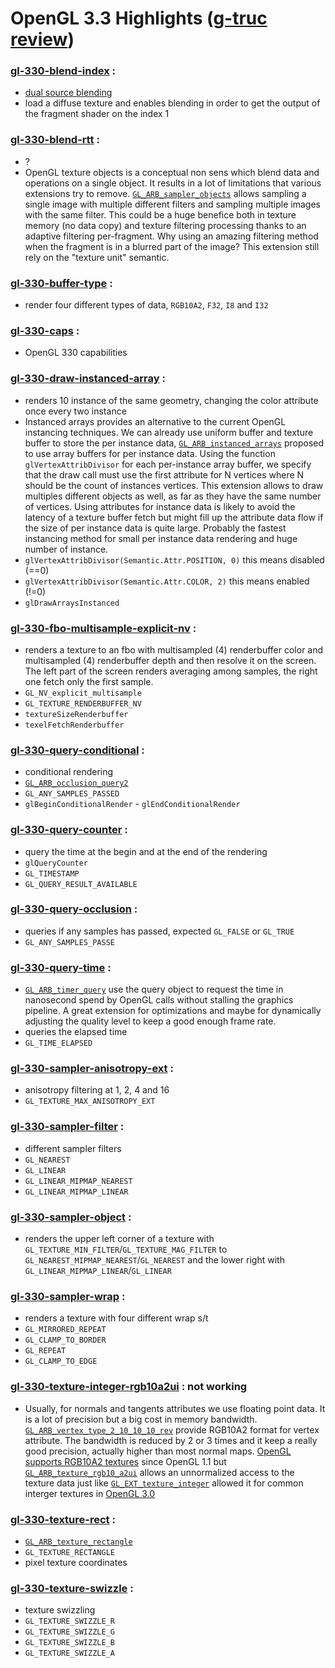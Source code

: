 # OpenGL 3.3 Highlights ([g-truc review](http://www.g-truc.net/doc/OpenGL%203.3%20review.pdf))

### [gl-330-blend-index](https://github.com/elect86/jogl-samples/blob/master/jogl-samples/src/tests/gl_330/Gl_330_blend_index.java) :

* [dual source blending](https://www.opengl.org/wiki/Blending#Dual_Source_Blending)
* load a diffuse texture and enables blending in order to get the output of the fragment shader on the index 1

### [gl-330-blend-rtt](https://github.com/elect86/jogl-samples/blob/master/jogl-samples/src/tests/gl_330/Gl_330_blend_rtt.java) :

* ?
* OpenGL texture objects is a conceptual non sens which blend data and operations on a single object. It 
results in a lot of limitations that various extensions try to remove. [`GL_ARB_sampler_objects`](https://www.opengl.org/registry/specs/ARB/sampler_objects.txt) 
allows sampling a single image with multiple different filters and sampling multiple images with the same 
filter. This could be a huge benefice both in texture memory (no data copy) and texture filtering processing 
thanks to an adaptive filtering per-fragment. Why using an amazing filtering method when the fragment is in 
a blurred part of the image? This extension still rely on the "texture unit" semantic.

### [gl-330-buffer-type](https://github.com/elect86/jogl-samples/blob/master/jogl-samples/src/tests/gl_330/Gl_330_buffer_type.java) :

* render four different types of data, `RGB10A2`, `F32`, `I8` and `I32`

### [gl-330-caps](https://github.com/elect86/jogl-samples/blob/master/jogl-samples/src/tests/gl_330/Gl_330_caps.java) :

* OpenGL 330 capabilities

### [gl-330-draw-instanced-array](https://github.com/elect86/jogl-samples/blob/master/jogl-samples/src/tests/gl_330/Gl_330_draw_instanced_array.java) :

* renders 10 instance of the same geometry, changing the color attribute once every two instance
*  Instanced arrays provides an alternative to the current OpenGL instancing techniques. We can already use 
uniform buffer and texture buffer to store the per instance data, [`GL_ARB_instanced_arrays`](https://www.opengl.org/registry/specs/ARB/instanced_arrays.txt) 
proposed to use array buffers for per instance data. Using the function `glVertexAttribDivisor` for each 
per-instance array buffer, we specify that the draw call must use the first attribute for N vertices where N 
should be the count of instances vertices. This extension allows to draw multiples different objects as well, 
as far as they have the same number of vertices. Using attributes for instance data is likely to avoid the 
latency of a texture buffer fetch but might fill up the attribute data flow if the size of per instance data 
is quite large. Probably the fastest instancing method for small per instance data rendering and huge number 
of instance.
* `glVertexAttribDivisor(Semantic.Attr.POSITION, 0)` this means disabled (==0)
* `glVertexAttribDivisor(Semantic.Attr.COLOR, 2)` this means enabled (!=0)
* `glDrawArraysInstanced`

### [gl-330-fbo-multisample-explicit-nv](https://github.com/elect86/jogl-samples/blob/master/jogl-samples/src/tests/gl_330/Gl_330_fbo_multisample_explicit_nv.java) :

* renders a texture to an fbo with multisampled (4) renderbuffer color and multisampled (4) renderbuffer depth and then resolve it on the screen. The left part of the screen renders averaging among samples, the right one fetch only the first sample.
* `GL_NV_explicit_multisample`
* `GL_TEXTURE_RENDERBUFFER_NV`
* `textureSizeRenderbuffer`
* `texelFetchRenderbuffer`

### [gl-330-query-conditional](https://github.com/elect86/jogl-samples/blob/master/jogl-samples/src/tests/gl_330/Gl_330_query_conditional.java) :

* conditional rendering
* [`GL_ARB_occlusion_query2`](https://www.opengl.org/registry/specs/ARB/occlusion_query2.txt)
* `GL_ANY_SAMPLES_PASSED`
* `glBeginConditionalRender` - `glEndConditionalRender`

### [gl-330-query-counter](https://github.com/elect86/jogl-samples/blob/master/jogl-samples/src/tests/gl_330/Gl_330_query_counter.java) :

* query the time at the begin and at the end of the rendering
* `glQueryCounter`
* `GL_TIMESTAMP`
* `GL_QUERY_RESULT_AVAILABLE`

### [gl-330-query-occlusion](https://github.com/elect86/jogl-samples/blob/master/jogl-samples/src/tests/gl_330/Gl_330_query_occlusion.java) :

* queries if any samples has passed, expected `GL_FALSE` or `GL_TRUE`
* `GL_ANY_SAMPLES_PASSE`

### [gl-330-query-time](https://github.com/elect86/jogl-samples/blob/master/jogl-samples/src/tests/gl_330/Gl_330_query_time.java) :

* [`GL_ARB_timer_query`](https://www.opengl.org/registry/specs/ARB/timer_query.txt) use the query object to 
request the time in nanosecond spend by OpenGL calls without stalling the graphics pipeline. A great 
extension for optimizations and maybe for dynamically adjusting the quality level to keep a good enough 
frame rate. 
* queries the elapsed time
* `GL_TIME_ELAPSED`

### [gl-330-sampler-anisotropy-ext](https://github.com/elect86/jogl-samples/blob/master/jogl-samples/src/tests/gl_330/Gl_330_sampler_anysotropy_ext.java) :

* anisotropy filtering at 1, 2, 4 and 16
* `GL_TEXTURE_MAX_ANISOTROPY_EXT`

### [gl-330-sampler-filter](https://github.com/elect86/jogl-samples/blob/master/jogl-samples/src/tests/gl_330/Gl_330_sampler_filter.java) :

* different sampler filters
* `GL_NEAREST`
* `GL_LINEAR`
* `GL_LINEAR_MIPMAP_NEAREST`
* `GL_LINEAR_MIPMAP_LINEAR`

### [gl-330-sampler-object](https://github.com/elect86/jogl-samples/blob/master/jogl-samples/src/tests/gl_330/Gl_330_sampler_object.java) :

* renders the upper left corner of a texture with `GL_TEXTURE_MIN_FILTER`/`GL_TEXTURE_MAG_FILTER` to `GL_NEAREST_MIPMAP_NEAREST`/`GL_NEAREST` and the lower right with `GL_LINEAR_MIPMAP_LINEAR`/`GL_LINEAR`

### [gl-330-sampler-wrap](https://github.com/elect86/jogl-samples/blob/master/jogl-samples/src/tests/gl_330/Gl_330_sampler_wrap.java) :

* renders a texture with four different wrap s/t
* `GL_MIRRORED_REPEAT`
* `GL_CLAMP_TO_BORDER`
* `GL_REPEAT`
* `GL_CLAMP_TO_EDGE`

### [gl-330-texture-integer-rgb10a2ui](https://github.com/elect86/jogl-samples/blob/master/jogl-samples/src/tests/gl_330/Gl_330_texture_integer_rgb10a2ui.java) : not working

* Usually, for normals and tangents attributes we use floating point data. It is a lot of precision but a 
big cost in memory bandwidth. [`GL_ARB_vertex_type_2_10_10_10_rev`](https://www.opengl.org/registry/specs/ARB/vertex_type_2_10_10_10_rev.txt)
provide RGB10A2 format for vertex attribute. The bandwidth is reduced by 2 or 3 times and it keep a really 
good precision, actually higher than most normal maps. [OpenGL supports RGB10A2 textures](http://www.opengl.org/sdk/docs/man/xhtml/glTexImage2D.xml)
 since OpenGL 1.1 but [`GL_ARB_texture_rgb10_a2ui`](http://www.opengl.org/registry/specs/ARB/texture_rgb10_a2ui.txt) 
allows an unnormalized access to the texture data just like [`GL_EXT_texture_integer`](http://www.opengl.org/registry/specs/EXT/texture_integer.txt) 
allowed it for common interger textures in [OpenGL 3.0](http://www.opengl.org/registry/doc/glspec30.20080923.pdf)


### [gl-330-texture-rect](https://github.com/elect86/jogl-samples/blob/master/jogl-samples/src/tests/gl_330/Gl_330_texture_rect.java) :

* [`GL_ARB_texture_rectangle`](https://www.opengl.org/registry/specs/ARB/texture_rectangle.txt)
* `GL_TEXTURE_RECTANGLE`
* pixel texture coordinates

### [gl-330-texture-swizzle](https://github.com/elect86/jogl-samples/blob/master/jogl-samples/src/tests/gl_330/Gl_330_texture_swizzle.java) :

* texture swizzling
* `GL_TEXTURE_SWIZZLE_R`
* `GL_TEXTURE_SWIZZLE_G`
* `GL_TEXTURE_SWIZZLE_B`
* `GL_TEXTURE_SWIZZLE_A`


